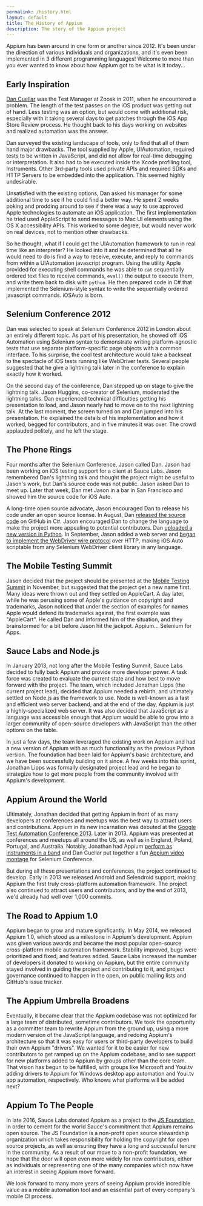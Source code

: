 ```yaml
---
permalink: /history.html
layout: default
title: The History of Appium
description: The story of the Appium project
---
```


Appium has been around in one form or another since 2012. It's been under the
direction of various individuals and organizations, and it's even been
implemented in 3 different programming languages! Welcome to more than you ever
wanted to know about how Appium got to be what is it today...

## Early Inspiration

[Dan Cuellar](https://twitter.com/thedancuellar) was the Test Manager at Zoosk
in 2011, when he encountered a problem. The length of the test passes on the
iOS product was getting out of hand. Less testing was an option, but would come
with additional risk, especially with it taking several days to get patches
through the iOS App Store Review process. He thought back to his days working
on websites and realized automation was the answer.

Dan surveyed the existing landscape of tools, only to find that all of them
hand major drawbacks. The tool supplied by Apple, UIAutomation, required tests
to be written in JavaScript, and did not allow for real-time debugging or
interpretation. It also had to be executed inside the Xcode profiling tool,
Instruments. Other 3rd-party tools used private APIs and required SDKs and HTTP
Servers to be embedded into the application. This seemed highly undesirable.

Unsatisfied with the existing options, Dan asked his manager for some
additional time to see if he could find a better way. He spent 2 weeks poking
and prodding around to see if there was a way to use approved Apple
technologies to automate an iOS application. The first implementation he tried
used AppleScript to send messages to Mac UI elements using the OS
X accessibility APIs. This worked to some degree, but would never work on real
devices, not to mention other drawbacks.

So he thought, what if I could get the UIAutomation framework to run in real
time like an interpreter? He looked into it and he determined that all he would
need to do is find a way to receive, execute, and reply to commands from within
a UIAutomation javascript program. Using the utility Apple provided for
executing shell commands he was able to `cat` sequentially ordered text files
to receive commands, `eval()` the output to execute them, and write them back
to disk with `python`. He then prepared code in C# that implemented the
Selenium-style syntax to write the sequentially ordered javascript commands.
iOSAuto is born.

## Selenium Conference 2012

Dan was selected to speak at Selenium Conference 2012 in London about an
entirely different topic. As part of his presentation, he showed off iOS
Automation using Selenium syntax to demonstrate writing platform-agnostic tests
that use separate platform-specific page objects with a common interface. To
his surprise, the cool test architecture would take a backseat to the spectacle
of iOS tests running like WebDriver tests. Several people suggested that he
give a lightning talk later in the conference to explain exactly how it worked.

On the second day of the conference, Dan stepped up on stage to give the
lightning talk.  Jason Huggins, co-creator of Selenium, moderated the lightning
talks.  Dan experienced technical difficulties getting his presentation to
load, and Jason nearly had to move on to the next lightning talk.  At the last
moment, the screen turned on and Dan jumped into his presentation. He explained
the details of his implementation and how it worked, begged for contributors,
and in five minutes it was over. The crowd applauded politely, and he left the
stage.

## The Phone Rings

Four months after the Selenium Conference, Jason called Dan. Jason had been
working on iOS testing support for a client at Sauce Labs.  Jason remembered
Dan's lightning talk and thought the project might be useful to Jason's work,
but Dan's source code was not public. Jason asked Dan to meet up.  Later that
week, Dan met Jason in a bar in San Francisco and showed him the source code
for iOS Auto.

A long-time open source advocate, Jason encouraged Dan to release his code
under an open source license.  In August, Dan [released the source
code](https://github.com/penguinho/appium-old/commit/3ab56d3a5601897b2790b5256351f9b5af3f9e90)
on GitHub in C#. Jason encouraged Dan to change the language to make the
project more appealing to potential contributors. Dan [uploaded a new version
in
Python](https://github.com/penguinho/appium-old/commit/9b891207be0957bf209a77242750da17d3eb8eda).
In September, Jason added a web server and [began to implement the WebDriver
wire
protocol](https://github.com/hugs/appium-old/commit/ae8fe4578640d9af9137d0546190fa29317d1499)
over HTTP, making iOS Auto scriptable from any Selenium WebDriver client
library in any language.

## The Mobile Testing Summit

Jason decided that the project should be presented at the [Mobile Testing
Summit](https://twitter.com/mobtestsummit) in November, but suggested that the
project get a new name first. Many ideas were thrown out and they settled on
AppleCart. A day later, while he was perusing some of Apple's guidance on
copyright and trademarks, Jason noticed that under the section of examples for
names Apple would defend its trademarks against, the first example was
"AppleCart". He called Dan and informed him of the situation, and they
brainstormed for a bit before Jason hit the jackpot. Appium... Selenium for
Apps.

## Sauce Labs and Node.js

In January 2013, not long after the Mobile Testing Summit, Sauce Labs decided
to fully back Appium and provide more developer power. A task force was created
to evaluate the current state and how best to move forward with the project.
The team, which included Jonathan Lipps (the current project lead), decided
that Appium needed a rebirth, and ultimately settled on Node.js as the
framework to use. Node is well-known as a fast and efficient web server
backend, and at the end of the day, Appium is just a highly-specialized web
server. It was also decided that JavaScript as a language was accessible enough
that Appium would be able to grow into a larger community of open-source
developers with JavaScript than the other options on the table.

In just a few days, the team leveraged the existing work on Appium and had
a new version of Appium with as much functionality as the previous Python
version. The foundation had been laid for Appium's basic architecture, and we
have been successfully building on it since. A few weeks into this sprint,
Jonathan Lipps was formally designated project lead and he began to strategize
how to get more people from the community involved with Appium's development.

## Appium Around the World

Ultimately, Jonathan decided that getting Appium in front of as many developers
at conferences and meetups was the best way to attract users and contributions.
Appium in its new incarnation was debuted at the [Google Test Automation
Conference 2013](https://www.youtube.com/watch?v=1J0aXDbjiUE). Later in 2013,
Appium was presented at conferences and meetups all around the US, as well as
in England, Poland, Portugal, and Australia. Notably, Jonathan had Appium
[perform as instruments in a band](https://www.youtube.com/watch?v=zsbNVkayYRQ)
and Dan Cuellar put together a fun [Appium video
montage](https://www.youtube.com/watch?v=xkzrEn0v0II) for Selenium Conference.

But during all these presentations and conferences, the project continued to
develop. Early in 2013 we released Android and Selendroid support, making
Appium the first truly cross-platform automation framework. The project also
continued to attract users and contributors, and by the end of 2013, we'd
already had well over 1,000 commits.

## The Road to Appium 1.0

Appium began to grow and mature significantly. In May 2014,
we released Appium 1.0, which stood as a milestone in Appium's development.
Appium was given various awards and became the most popular open-source
cross-platform mobile automation
framework. Stability improved, bugs were prioritized and fixed, and features
added. Sauce Labs increased the number of developers it donated to working
on Appium, but the entire community stayed involved in guiding the project and
contributing to it, and project governance continued to happen in the open, on
public mailing lists and GitHub's issue tracker.

## The Appium Umbrella Broadens

Eventually, it became clear that the Appium codebase was not optimized for
a large team of distributed, sometime contributors. We took the opportunity as
a committer team to rewrite Appium from the ground up, using a more modern
version of the JavaScript language, and redoing Appium's architecture so that
it was easy for users or third-party developers to build their own Appium
"drivers". We wanted for it to be easier for new contributors to get ramped up
on the Appium codebase, and to see support for new platforms added to Appium by
groups other than the core team. That vision has begun to be fulfilled, with
groups like Microsoft and Youi.tv adding drivers to Appium for Windows desktop
app automation and Youi.tv app automation, respectively. Who knows what
platforms will be added next?

## Appium To The People

In late 2016, Sauce Labs donated Appium as a project to the [JS
Foundation](https://js.foundation), in order to cement for the world Sauce's
commitment that Appium remains open source. The JS Foundation is a non-profit
open source stewardship organization which takes responsibility for holding the
copyright for open source projects, as well as ensuring they have a long and
successful tenure in the community. As a result of our move to a non-profit
foundation, we hope that the door will open even more widely for new
contributors, either as individuals or representing one of the many companies
which now have an interest in seeing Appium move forward.

We look forward to many more years of seeing Appium provide incredible value as
a mobile automation tool and an essential part of every company's mobile CI
process.
